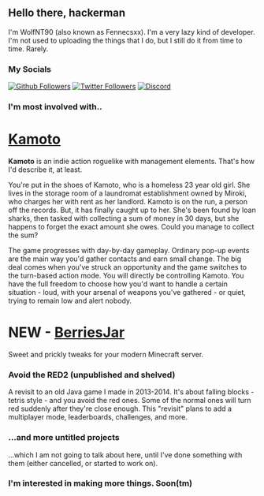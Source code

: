 ﻿---
layout: default
---

## Hello there, hackerman
I'm WolfNT90 (also known as Fennecsxx). I'm a very lazy kind of developer. I'm not used to uploading the things that I do, but I still do it from time to time. Rarely.

### My Socials
[![Github Followers](https://img.shields.io/github/followers/WolfNT90?color=orange&label=follow%20my%20github&logo=GitHub&style=for-the-badge)](https://github.com/WolfNT90)
[![Twitter Followers](https://img.shields.io/twitter/follow/fennecsxx?color=blue&logo=Twitter&logoColor=white&style=for-the-badge)](https://twitter.com/fennecsxx)
[![Discord](https://img.shields.io/discord/660671492505337856?logo=Discord&logoColor=white&style=for-the-badge)](https://discord.gg/NesVeu5)
### I'm most involved with..

# [Kamoto](https://gamejolt.com/games/Kamoto/401563)
**Kamoto** is an indie action roguelike with management elements. That's how I'd describe it, at least.

You're put in the shoes of Kamoto, who is a homeless 23 year old girl. She lives in the storage room of a laundromat establishment owned by Miroki, who charges her with rent as her landlord.
Kamoto is on the run, a person off the records. But, it has finally caught up to her.
She's been found by loan sharks, then tasked with collecting a sum of money in 30 days, but she happens to forget the exact amount she owes. Could you manage to collect the sum?

The game progresses with day-by-day gameplay. Ordinary pop-up events are the main way you'd gather contacts and earn small change. The big deal comes when you've struck an opportunity and the game switches to the turn-based action mode. You will directly be controlling Kamoto. You have the full freedom to choose how you'd want to handle a certain situation - loud, with your arsenal of weapons you've gathered - or quiet, trying to remain low and alert nobody.

# NEW - [BerriesJar](https://github.com/WolfNT90/berriesjar)
Sweet and prickly tweaks for your modern Minecraft server.

### Avoid the RED2 (unpublished and shelved)
A revisit to an old Java game I made in 2013-2014. It's about falling blocks - tetris style - and you avoid the red ones. Some of the normal ones will turn red suddenly after they're close enough.
This "revisit" plans to add a multiplayer mode, leaderboards, challenges, and more.

### ...and more untitled projects
...which I am not going to talk about here, until I've done something with them (either cancelled, or started to work on).

### I'm interested in making more things. Soon(tm)
